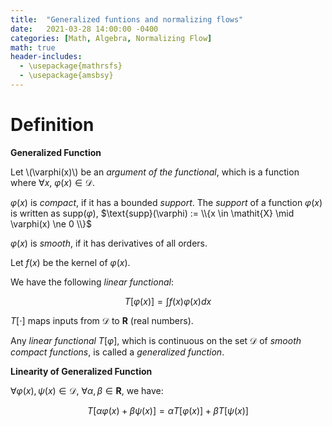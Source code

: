 ```yaml
---
title:  "Generalized funtions and normalizing flows"
date:   2021-03-28 14:00:00 -0400
categories: [Math, Algebra, Normalizing Flow]
math: true
header-includes:
  - \usepackage{mathrsfs}
  - \usepackage{amsbsy}
---
```


# Definition

**Generalized Function**

Let  \\(\varphi(x)\\)  be an *argument of the functional*, which is a function where $\forall x$, $\varphi(x) \in \mathscr{D}$. 

$\varphi(x)$ is *compact*, if it has a bounded *support*. The *support* of a function $\varphi(x)$ is written as $\text{supp}(\varphi)$,  $\text{supp}(\varphi) := \\{x \in \mathit{X} \mid \varphi(x) \ne 0 \\}$

$\varphi(x)$ is *smooth*, if it has derivatives of all orders.

Let $f(x)$ be the kernel of $\varphi(x)$.

We have the following *linear functional*:

$$T[\varphi(x)] = \int f(x) \varphi(x) dx$$

$T[\cdot]$ maps inputs from $\mathscr{D}$ to $\boldsymbol{R}$ (real numbers).

Any *linear functional* $T[\varphi]$, which is continuous on the set $\mathscr{D}$ of
*smooth compact functions*, is called a *generalized function*.

**Linearity of Generalized Function**

$\forall \varphi(x), \psi(x) \in \mathscr{D}$, $\forall \alpha, \beta \in \boldsymbol{R}$, we have:

$$T[\alpha \varphi(x) + \beta \psi(x)] = \alpha T[\varphi(x)] + \beta T[\psi(x)]$$